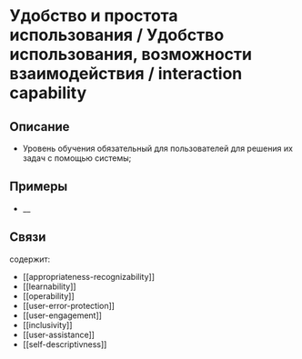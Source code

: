 
# Удобство и простота использования / Удобство использования, возможности взаимодействия / interaction capability
## Описание
- Уровень обучения обязательный для пользователей для решения их задач с помощью системы;
## Примеры
- __

## Связи
содержит:
- [[appropriateness-recognizability]]
- [[learnability]]
- [[operability]]
- [[user-error-protection]]
- [[user-engagement]]
- [[inclusivity]]
- [[user-assistance]]
- [[self-descriptivness]]